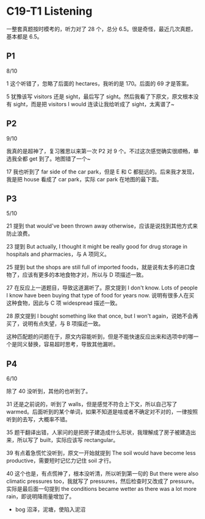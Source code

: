 # C19-T1 Listening

一整套真题按时模考的，听力对了 28 个，总分 6.5。很是奇怪，最近几次真题，基本都是 6.5。

## P1

8/10

1 这个听错了，忽略了后面的 hectares，我听的是 170。后面的 69 才是答案。

5 犹豫该写 visitors 还是 sight，最后写了 sight。然后我看了下原文，原文根本没有 sight，而是把 visitors I would 连读让我给听成了 sight，太离谱了~

## P2

9/10

我真的是超神了，复习雅思以来第一次 P2 对 9 个。不过这次感觉确实很顺畅，单选我全都 get 到了。地图错了一个~

17 我也听到了 far side of the car park，但是 E 和 C 都挺远的。后来我才发现，我是把 house 看成了 car park，实际 car park 在地图的最下面。

## P3

5/10

21 提到 that would've been thrown away otherwise，应该是说找到其他方式来防止浪费。

23 提到 But actually, I thought it might be really good for drug storage in hospitals and pharmacies，与 A 项同义。

25 提到 but the shops are still full of imported foods，就是说有太多的进口食物了，应该有更多的本地食物才对，所以与 D 项描述一致。

27 在反应上一道题目，导致这道漏听了。原文提到 I don't know. Lots of people I know have been buying that type of food for years now. 说明有很多人在买这种食物，因此与 C 项 widespread 描述一致。

28 原文提到 I bought something like that once, but I won't again，说她不会再买了，说明有点失望，与 B 项描述一致。

这种匹配题的问题在于，原文内容能听到，但是不能快速反应出来和选项中的哪一个是同义替换，容易超时思考，导致其他漏听。

## P4

6/10

除了 40 没听到，其他的也听到了。

31 还是之前说的，听到了 walls，但是感觉不符合上下文，所以自己写了 warmed。后面听到的某个单词，如果不知道是啥或者不确定对不对的，一律按照听到的去写，大概率不错。

35 题干翻译出错，人家问的是把房子建造成什么形状，我理解成了房子被建造出来，所以写了 built，实际应该写 rectangular。

39 有点着急慌忙没听到，原文一开始就提到 The soil would have become less productive，需要短时记忆力记住 soil 才行。

40 这个也是，有点慌神了，根本没听清，所以听到第一句的 But there were also climatic pressures too，我就写了 pressures，然后检查时又改成了 pressure。实际是最后面一句提到 the conditions became wetter as there was a lot more rain，即说明降雨量增加了。

- bog 沼泽，泥塘，使陷入泥沼
